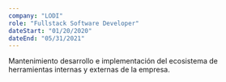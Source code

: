 ```yaml
---
company: "LODI"
role: "Fullstack Software Developer"
dateStart: "01/20/2020"
dateEnd: "05/31/2021"
---
```


Mantenimiento desarrollo e implementación del ecosistema de herramientas internas y externas de la empresa.